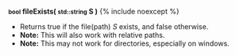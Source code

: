 
**<small>bool</small> fileExists( <small>std::string</small> S )**
{% include noexcept %}

- Returns true if the file(path) *S* exists, and false otherwise.
- **Note:** This will also work with relative paths.
- **Note:** This may not work for directories, especially on windows.